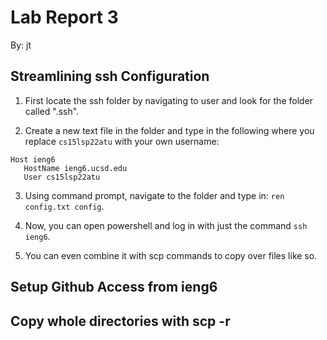# Lab Report 3
By: jt

## Streamlining ssh Configuration

1) First locate the ssh folder by navigating to user and look for the folder called ".ssh".  

2) Create a new text file in the folder and type in the following where you replace `cs15lsp22atu` with your own username:

```
Host ieng6
   HostName ieng6.ucsd.edu
   User cs15lsp22atu
```

3) Using command prompt, navigate to the folder and type in: ``ren config.txt config``.

4) Now, you can open powershell and log in with just the command ``ssh ieng6``.

5) You can even combine it with scp commands to copy over files like so.

## Setup Github Access from ieng6

## Copy whole directories with scp -r